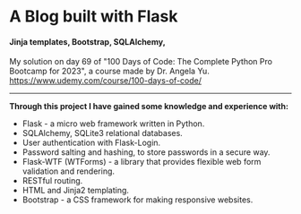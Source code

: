 # A Blog built with Flask
#### Jinja templates, Bootstrap, SQLAlchemy, 


My solution on day 69 of "100 Days of Code: The Complete Python Pro Bootcamp for 2023", 
a course made by Dr. Angela Yu. https://www.udemy.com/course/100-days-of-code/

---

**Through this project I have gained some knowledge and experience with:**

- Flask - a micro web framework written in Python.
- SQLAlchemy, SQLite3 relational databases.
- User authentication with Flask-Login.
- Password salting and hashing, to store passwords in a secure way.
- Flask-WTF (WTForms) - a library that provides flexible web form validation and rendering.
- RESTful routing.
- HTML and Jinja2 templating.
- Bootstrap - a CSS framework for making responsive websites.
